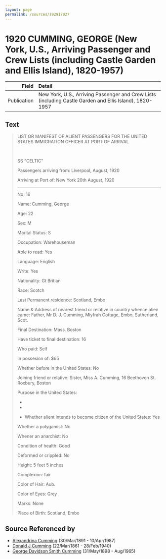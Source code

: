 ```yaml
---
layout: page
permalink: /sources/s92917027
---
```


# 1920 CUMMING, GEORGE (New York, U.S., Arriving Passenger and Crew Lists (including Castle Garden and Ellis Island), 1820-1957)

Field | Detail
---:|:---
Publication | New York, U.S., Arriving Passenger and Crew Lists (including Castle Garden and Ellis Island), 1820-1957

## Text

> LIST OR MANIFEST OF ALIENT PASSENGERS FOR THE UNITED STATES IMMIGRATION OFFICER AT PORT OF ARRIVAL
>
> <br/>
>
> SS "CELTIC"
>
> Passengers arriving from: Liverpool, August, 1920
>
> Arriving at Port of: New York 20th August, 1920
>
> ---
>
> No. 16
>
> Name: Cumming, George
>
> Age: 22
>
> Sex: M
>
> Marital Status: S
>
> Occupation: Warehouseman
>
> Able to read: Yes
>
> Language: English
>
> Write: Yes
>
> Nationality: Gt Britian
>
> Race: Scotch
>
> Last Permanent residence: Scotland, Embo
>
> Name & Address of nearest friend or relative in country whence alien came: Father, Mr D. J. Cumming, Miyfrah Cottage, Embo, Sutherland, Scot.
>
> Final Destination: Mass. Boston
>
> Have ticket to final destination: 16
>
> Who paid: Self
>
> In possesion of: $65
>
> Whether before in the United States: No
>
> Joining friend or relative: Sister, Miss A. Cumming, 16 Beethoven St. Roxbury, Boston
>
> Purpose in the United States:
>
> * [unreadable question]: No
>
> * [unreadable question]: Uncert.
>
> * Whether alient intends to become citizen of the United States: Yes
>
> [Unreadable question]: No
>
> Whether a polygamist: No
>
> Whener an anarchist: No
>
> [Unreadable question]: No
>
> [Unreadable question]: No
>
> [Unreadable question]: No
>
> Condition of health: Good
>
> Deformed or crippled: No
>
> Height: 5 feet 5 inches
>
> Complexion: fair
>
> Color of Hair: Aub.
>
> Color of Eyes: Grey
>
> Marks: None
>
> Place of Birth: Scotland, Embo
>

## Source Referenced by

* [Alexandrina Cumming](../people/@57186713@-alexandrina-cumming-b1891-3-30-d1987-4-10.md) (30/Mar/1891 - 10/Apr/1987)
* [Donald J Cumming](../people/@20465544@-donald-j-cumming-b1861-3-22-d1940-2-28.md) (22/Mar/1861 - 28/Feb/1940)
* [George Davidson Smith Cumming](../people/@13773669@-george-davidson-smith-cumming-b1898-5-31-d1965-8.md) (31/May/1898 - Aug/1965)
